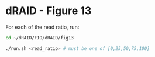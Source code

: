 # dRAID - Figure 13

For each of the read ratio, run:
```Bash
cd ~/dRAID/FIO/dRAID/fig13

./run.sh <read_ratio> # must be one of [0,25,50,75,100]
```